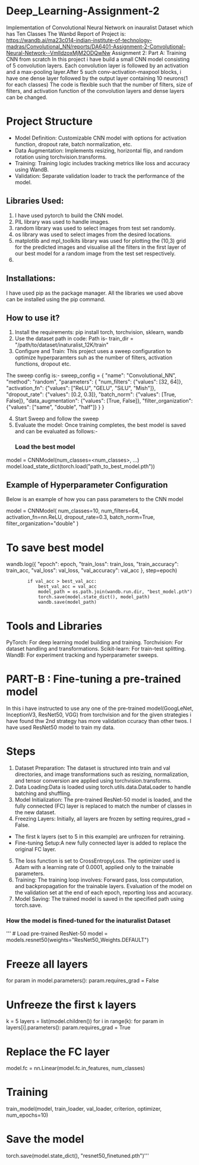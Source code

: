 # Deep_Learning-Assignment-2
Implementation of Convolutional Neural Network on inauralist Dataset which has Ten Classes
The Wanbd Report of Project is: https://wandb.ai/ma23c014-indian-institute-of-technology-madras/Convolutional_NN/reports/DA6401-Assignment-2-Convolutional-Neural-Network--VmlldzoxMjM2ODQwNw
Assignment 2: Part A: Training CNN from scratch
In this project i have build a small CNN model consisting of 5 convolution layers. Each convolution layer is followed by an activation and a max-pooling layer.After 5 such conv-activation-maxpool blocks, i have one dense layer followed by the output layer containing 10 neurons(1 for each classes)
The code is flexible such that the number of filters, size of filters, and activation function of the convolution layers and dense layers can be changed.

# Project Structure
* Model Definition: Customizable CNN model with options for activation function, dropout rate, batch normalization, etc.
* Data Augmentation: Implements resizing, horizontal flip, and random rotation using torchvision.transforms.
* Training: Training logic includes tracking metrics like loss and accuracy using WandB.
* Validation: Separate validation loader to track the performance of the model.

## Libraries Used:
1. I have used pytorch to build the CNN model.
2. PIL library was used to handle images.
3. random library was used to select images from test set randomly.
4. os library was used to select images from the desired locations.
5. matplotlib and mpl_toolkits library was used for plotting the (10,3) grid for the predicted images and visualise all the filters in the first layer of our best model for a random image from the test set respectively.
6. 
##  Installations:
I have used pip as the package manager. All the libraries we used above can be installed using the pip command.

## How to use it?
1. Install the requirements: pip install torch, torchvision, sklearn, wandb
2. Use the dataset path in code: Path is- train_dir = "/path/to/dataset/inaturalist_12K/train"
3. Configure and Train: This project uses a sweep configuration to optimize hyperparamters suh as the number of filters, activation functions, dropout etc.

  The sweep config is:-
   sweep_config = {
    "name": "Convolutional_NN", 
    "method": "random",
    "parameters": {
        "num_filters": {"values": [32, 64]},
        "activation_fn": {"values": ["ReLU", "GELU", "SiLU", "Mish"]},
        "dropout_rate": {"values": [0.2, 0.3]},
        "batch_norm": {"values": [True, False]},
        "data_augmentation": {"values": [True, False]},
        "filter_organization": {"values": ["same", "double", "half"]}
    }
}

4. Start Sweep and follow the sweep
5. Evaluate the model: Once training completes, the best model is saved and can be evaluated as follows:-
   ### Load the best model
model = CNNModel(num_classes=<num_classes>, ...)
model.load_state_dict(torch.load("path_to_best_model.pth"))

## Example of Hyperparameter Configuration
Below is an example of how you can pass parameters to the CNN model

model = CNNModel(
    num_classes=10,
    num_filters=64,
    activation_fn=nn.ReLU,
    dropout_rate=0.3,
    batch_norm=True,
    filter_organization="double"
)

# To save best model
wandb.log({
                "epoch": epoch,
                "train_loss": train_loss,
                "train_accuracy": train_acc,
                "val_loss": val_loss,
                "val_accuracy": val_acc
            }, step=epoch)

            if val_acc > best_val_acc:
                best_val_acc = val_acc
                model_path = os.path.join(wandb.run.dir, "best_model.pth")
                torch.save(model.state_dict(), model_path)
                wandb.save(model_path)

# Tools and Libraries
PyTorch: For deep learning model building and training.
Torchvision: For dataset handling and transformations.
Scikit-learn: For train-test splitting.
WandB: For experiment tracking and hyperparameter sweeps.


# PART-B : Fine-tuning a pre-trained model

In this i have instructed to use any one of the pre-trained model(GoogLeNet, InceptionV3, ResNet50, VGG) from torchvision and for the given strategies i have found thw 2nd strategy has more validation ccuracy than other twos. I have used ResNet50 model to train my data.

# Steps
1. Dataset Preparation: The dataset is structured into train and val directories, and image transformations such as resizing, normalization, and tensor conversion are applied using torchvision.transforms.
2. Data Loading:Data is loaded using torch.utils.data.DataLoader to handle batching and shuffling.
3. Model Initialization: The pre-trained ResNet-50 model is loaded, and the fully connected (FC) layer is replaced to match the number of classes in the new dataset.
4. Freezing Layers: Initially, all layers are frozen by setting requires_grad = False.
 * The first k layers (set to 5 in this example) are unfrozen for retraining.
 * Fine-tuning Setup:A new fully connected layer is added to replace the original FC layer.
5. The loss function is set to CrossEntropyLoss. The optimizer used is Adam with a learning rate of 0.0001, applied only to the trainable parameters.
6. Training: The training loop involves: Forward pass, loss computation, and backpropagation for the trainable layers.
    Evaluation of the model on the validation set at the end of each epoch, reporting loss and accuracy.
7. Model Saving: The trained model is saved in the specified path using torch.save.

### How the model is fined-tuned for the inaturalist Dataset

''' # Load pre-trained ResNet-50
model = models.resnet50(weights="ResNet50_Weights.DEFAULT")

# Freeze all layers
for param in model.parameters():
    param.requires_grad = False

# Unfreeze the first `k` layers
k = 5
layers = list(model.children())
for i in range(k):
    for param in layers[i].parameters():
        param.requires_grad = True

# Replace the FC layer
model.fc = nn.Linear(model.fc.in_features, num_classes)

# Training
train_model(model, train_loader, val_loader, criterion, optimizer, num_epochs=10)

# Save the model
torch.save(model.state_dict(), "resnet50_finetuned.pth")'''
